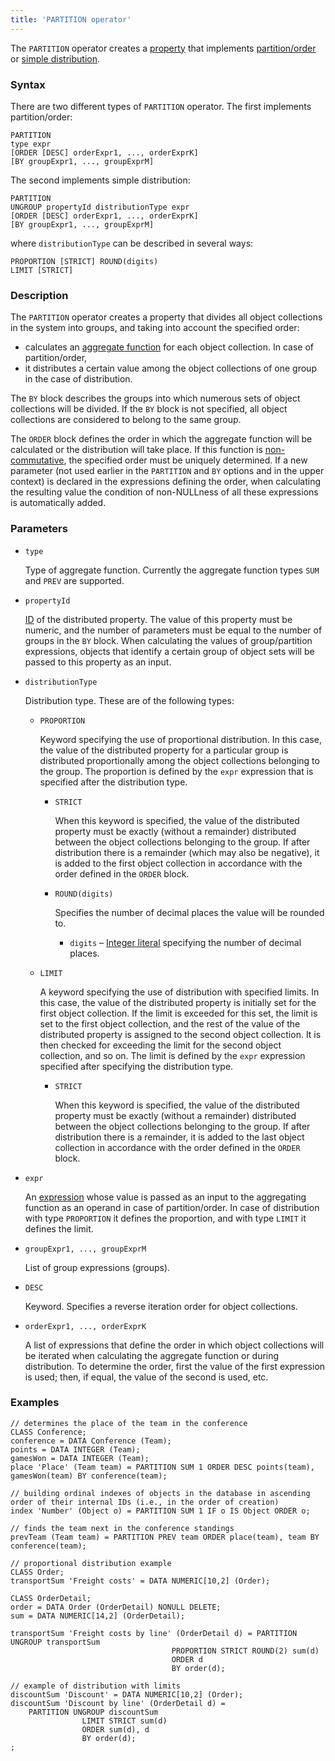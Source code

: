 ```yaml
---
title: 'PARTITION operator'
---
```


The `PARTITION` operator creates a [property](Properties.md) that implements [partition/order](Partitioning_sorting_PARTITION_..._ORDER.md) or [simple distribution](Distribution_UNGROUP.md).

### Syntax

There are two different types of `PARTITION` operator. The first implements partition/order:

```
PARTITION 
type expr
[ORDER [DESC] orderExpr1, ..., orderExprK]
[BY groupExpr1, ..., groupExprM]
```

The second implements simple distribution:

```
PARTITION 
UNGROUP propertyId distributionType expr
[ORDER [DESC] orderExpr1, ..., orderExprK]
[BY groupExpr1, ..., groupExprM]
```

where `distributionType` can be described in several ways:

```
PROPORTION [STRICT] ROUND(digits)
LIMIT [STRICT]
```

### Description

The `PARTITION` operator creates a property that divides all object collections in the system into groups, and taking into account the specified order:

-   calculates an [aggregate function](Set_operations.md) for each object collection. In case of partition/order,
-   it distributes a certain value among the object collections of one group in the case of distribution.

The `BY` block describes the groups into which numerous sets of object collections will be divided. If the `BY` block is not specified, all object collections are considered to belong to the same group. 

The `ORDER` block defines the order in which the aggregate function will be calculated or the distribution will take place. If this function is [non-commutative](Set_operations.md), the specified order must be uniquely determined. If a new parameter (not used earlier in the  `PARTITION` and `BY` options and in the upper context) is declared in the expressions defining the order, when calculating the resulting value the condition of non-NULLness of all these expressions is automatically added.

### Parameters

- `type`

    Type of aggregate function. Currently the aggregate function types `SUM` and `PREV` are supported.

- `propertyId`

    [ID](IDs.md#propertyid) of the distributed property. The value of this property must be numeric, and the number of parameters must be equal to the number of groups in the `BY` block. When calculating the values of group/partition expressions, objects that identify a certain group of object sets will be passed to this property as an input.

- `distributionType`

    Distribution type. These are of the following types:

    - `PROPORTION`

        Keyword specifying the use of proportional distribution. In this case, the value of the distributed property for a particular group is distributed proportionally among the object collections belonging to the group. The proportion is defined by the `expr` expression that is specified after the distribution type.

        - `STRICT`

            When this keyword is specified, the value of the distributed property must be exactly (without a remainder) distributed between the object collections belonging to the group. If after distribution there is a remainder (which may also be negative), it is added to the first object collection in accordance with the order defined in the `ORDER` block.

        - `ROUND(digits)`

            Specifies the number of decimal places the value will be rounded to.

            - `digits` – [Integer literal](Literals.md#intliteral) specifying the number of decimal places. 

    - `LIMIT`

        A keyword specifying the use of distribution with specified limits. In this case, the value of the distributed property is initially set for the first object collection. If the limit is exceeded for this set, the limit is set to the first object collection, and the rest of the value of the distributed property is assigned to the second object collection. It is then checked for exceeding the limit for the second object collection, and so on. The limit is defined by the `expr` expression specified after specifying the distribution type.

        - `STRICT`

            When this keyword is specified, the value of the distributed property must be exactly (without a remainder) distributed between the object collections belonging to the group. If after distribution there is a remainder, it is added to the last object collection in accordance with the order defined in the `ORDER` block.

- `expr`

    An [expression](Expression.md) whose value is passed as an input to the aggregating function as an operand in case of partition/order. In case of distribution with type `PROPORTION` it defines the proportion, and with type `LIMIT` it defines the limit.

- `groupExpr1, ..., groupExprM`  

    List of group expressions (groups). 

- `DESC`

    Keyword. Specifies a reverse iteration order for object collections. 

- `orderExpr1, ..., orderExprK`

    A list of expressions that define the order in which object collections will be iterated when calculating the aggregate function or during distribution. To determine the order, first the value of the first expression is used; then, if equal, the value of the second is used, etc. 

### Examples

```lsf
// determines the place of the team in the conference
CLASS Conference;
conference = DATA Conference (Team);
points = DATA INTEGER (Team);
gamesWon = DATA INTEGER (Team);
place 'Place' (Team team) = PARTITION SUM 1 ORDER DESC points(team), gamesWon(team) BY conference(team);

// building ordinal indexes of objects in the database in ascending order of their internal IDs (i.e., in the order of creation)
index 'Number' (Object o) = PARTITION SUM 1 IF o IS Object ORDER o;

// finds the team next in the conference standings
prevTeam (Team team) = PARTITION PREV team ORDER place(team), team BY conference(team);

// proportional distribution example
CLASS Order;
transportSum 'Freight costs' = DATA NUMERIC[10,2] (Order);

CLASS OrderDetail;
order = DATA Order (OrderDetail) NONULL DELETE;
sum = DATA NUMERIC[14,2] (OrderDetail);

transportSum 'Freight costs by line' (OrderDetail d) = PARTITION UNGROUP transportSum
                                    PROPORTION STRICT ROUND(2) sum(d)
                                    ORDER d
                                    BY order(d);

// example of distribution with limits
discountSum 'Discount' = DATA NUMERIC[10,2] (Order);
discountSum 'Discount by line' (OrderDetail d) =
    PARTITION UNGROUP discountSum
                LIMIT STRICT sum(d)
                ORDER sum(d), d
                BY order(d);
;
```

